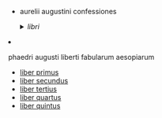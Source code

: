 - aurelii augustini confessiones
		<details>
		    <summary><i>libri</i></summary>
    - [liber primus](confessiones1.html)
    - [liber secundus](confessiones2.html)
    - [liber tertius](confessiones3.html)
    - [liber quartus](confessiones4.html)
    - [liber quintus](confessiones5.html)
    - [liber sextus](confessiones6.html)
    - [liber septimus](confessiones7.html)
    - [liber octavus](confessiones8.html)
    - [liber nonus](confessiones9.html)
    - [liber decimus](confessiones10.html)
    - [liber undecimus](confessiones11.html)
    - [liber duodecimus](confessiones12.html)
    - [liber tertius decimus](confessiones13.html)
	    </details>

- phaedri augusti liberti fabularum aesopiarum
    - [liber primus](phaedrus1.html)
    - [liber secundus](phaedrus2.html)
    - [liber tertius](phaedrus3.html)
    - [liber quartus](phaedrus4.html)
    - [liber quintus](phaedrus5.html)
